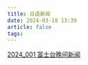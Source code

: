 ```yaml
---
title: 日语新闻
date: 2024-03-18 13:39
article: false
tags: 
---
```


[2024_001 富士台晚间新闻](2024_001%20富士台晚间新闻)